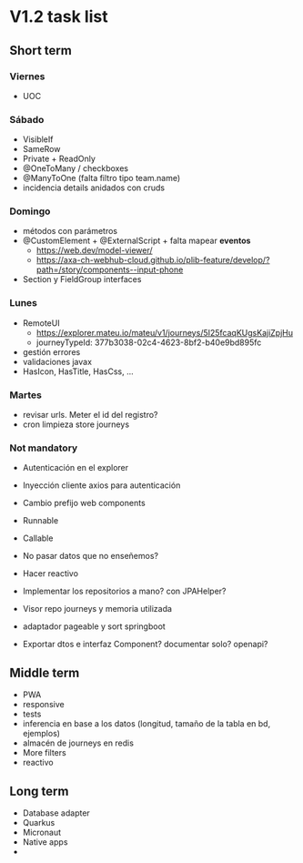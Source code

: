 # V1.2 task list

## Short term

### Viernes
- UOC
### Sábado
- VisibleIf
- SameRow
- Private + ReadOnly
- @OneToMany / checkboxes
- @ManyToOne (falta filtro tipo team.name)
- incidencia details anidados con cruds
### Domingo
- métodos con parámetros
- @CustomElement + @ExternalScript + falta mapear **eventos**
  - https://web.dev/model-viewer/
  - https://axa-ch-webhub-cloud.github.io/plib-feature/develop/?path=/story/components--input-phone
- Section y FieldGroup interfaces
### Lunes
- RemoteUI
  - https://explorer.mateu.io/mateu/v1/journeys/5I25fcaqKUgsKajiZpjHu
  - journeyTypeId: 377b3038-02c4-4623-8bf2-b40e9bd895fc
- gestión errores
- validaciones javax
- HasIcon, HasTitle, HasCss, ...
### Martes
- revisar urls. Meter el id del registro?
- cron limpieza store journeys

### Not mandatory
- Autenticación en el explorer
- Inyección cliente axios para autenticación
- Cambio prefijo web components
- Runnable
- Callable
- No pasar datos que no enseñemos?
- Hacer reactivo

- Implementar los repositorios a mano? con JPAHelper?
- Visor repo journeys y memoria utilizada

- adaptador pageable y sort springboot
- Exportar dtos e interfaz Component? documentar solo? openapi?


## Middle term

- PWA
- responsive
- tests
- inferencia en base a los datos (longitud, tamaño de la tabla en bd, ejemplos)
- almacén de journeys en redis
- More filters
- reactivo

## Long term

- Database adapter
- Quarkus
- Micronaut
- Native apps
- 
